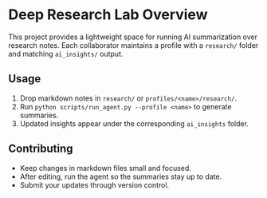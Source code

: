 # Deep Research Lab Overview

This project provides a lightweight space for running AI summarization over research notes.
Each collaborator maintains a profile with a `research/` folder and matching `ai_insights/` output.

## Usage

1. Drop markdown notes in `research/` or `profiles/<name>/research/`.
2. Run `python scripts/run_agent.py --profile <name>` to generate summaries.
3. Updated insights appear under the corresponding `ai_insights` folder.

## Contributing

- Keep changes in markdown files small and focused.
- After editing, run the agent so the summaries stay up to date.
- Submit your updates through version control.
